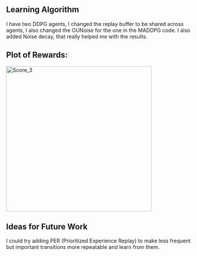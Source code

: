 
## Learning Algorithm
I have two DDPG agents, I changed the replay buffer to be shared across agents, I also changed the OUNoise for the one in the MADDPG code. I also added Noise decay, that really helped me with the results.

## Plot of Rewards:

<img width="394" alt="Score_3" src="https://github.com/alejandro-armenta/Tennis/assets/81542828/0a5f3015-e1bf-4d35-8d96-9f9cde8bd827">

## Ideas for Future Work
I could try adding PER (Prioritized Experience Replay) to make less frequent but important transitions more repeatable and learn from them.
